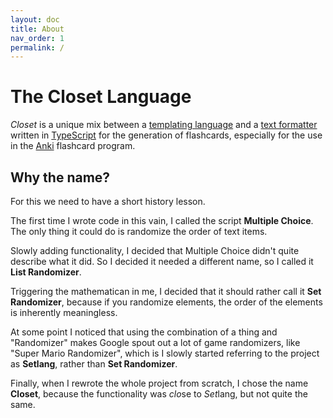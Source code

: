 ```yaml
---
layout: doc
title: About
nav_order: 1
permalink: /
---
```


# The Closet Language

*Closet* is a unique mix between a [templating language](https://en.wikipedia.org/wiki/Template_processor) and a [text formatter]() written in [TypeScript](https://www.typescriptlang.org/) for the generation of flashcards, especially for the use in the [Anki](https://apps.ankiweb.net/) flashcard program.

## Why the name?

For this we need to have a short history lesson.

The first time I wrote code in this vain, I called the script __Multiple Choice__.
The only thing it could do is randomize the order of text items.

Slowly adding functionality, I decided that Multiple Choice didn't quite describe what it did.
So I decided it needed a different name, so I called it __List Randomizer__.

Triggering the mathematican in me, I decided that it should rather call it __Set Randomizer__, because if you randomize elements, the order of the elements is inherently meaningless.

At some point I noticed that using the combination of a thing and "Randomizer" makes Google spout out a lot of game randomizers, like "Super Mario Randomizer", which is I slowly started referring to the project as __Setlang__, rather than __Set Randomizer__.

Finally, when I rewrote the whole project from scratch, I chose the name __Closet__, because the functionality was *clo*se to *Set*lang, but not quite the same.
